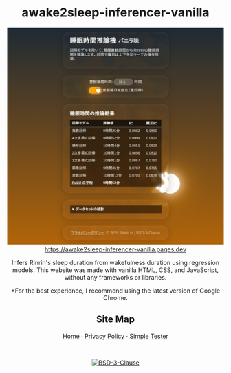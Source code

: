 <h1 align="center">awake2sleep-inferencer-vanilla</h1>

<p align="center">
	<img src="images/thumbnail.png" alt="Thumbnail" width="512" />
	<br />
	<a href="https://awake2sleep-inferencer-vanilla.pages.dev">https://awake2sleep-inferencer-vanilla.pages.dev</a>
</p>

<p align="center">
	Infers Rinrin's sleep duration from wakefulness duration using regression models.
	This website was made with vanilla HTML, CSS, and JavaScript,
	without any frameworks or libraries.
</p>

<p align="center">
	*For the best experience,
	I recommend using the latest version of Google Chrome.
</p>

<h2 align="center">Site Map</h2>

<p align="center">
	<a href="https://awake2sleep-inferencer-vanilla.pages.dev">Home</a> &middot;
	<a href="https://awake2sleep-inferencer-vanilla.pages.dev/privacy">Privacy Policy</a> &middot;
	<a href="https://awake2sleep-inferencer-vanilla.pages.dev/tests/simple-tester.html">Simple Tester</a>
</p>

<br />

<p align="center">
	<a href="/LICENSE"><img src="https://img.shields.io/github/license/Rinrin0413/awake2sleep-inferencer-vanilla?color=%239d0714&style=for-the-badge" alt="BSD-3-Clause"></a>
</p>
